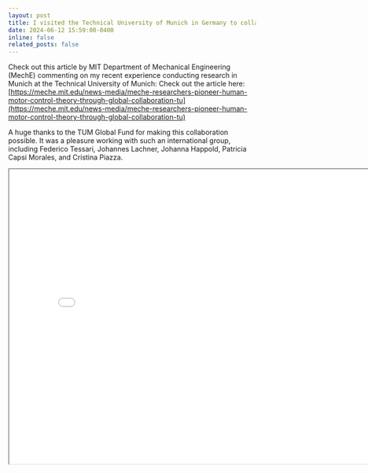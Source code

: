 ```yaml
---
layout: post
title: I visited the Technical University of Munich in Germany to collaborate with the TUM In-Hand Lab!
date: 2024-06-12 15:59:00-0400
inline: false
related_posts: false
---
```


Check out this article by MIT Department of Mechanical Engineering (MechE) commenting on my recent experience conducting research in Munich at the Technical University of Munich: Check out the article here: [https://meche.mit.edu/news-media/meche-researchers-pioneer-human-motor-control-theory-through-global-collaboration-tu](https://meche.mit.edu/news-media/meche-researchers-pioneer-human-motor-control-theory-through-global-collaboration-tu) 

A huge thanks to the TUM Global Fund for making this collaboration possible. It was a pleasure working with such an international group, including Federico Tessari, Johannes Lachner, Johanna Happold, Patricia Capsi Morales, and Cristina Piazza.

<iframe src="../../assets/img/TUMCollaboration.JPG" scrolling="no" style=" width: 800px; height: 600px;  overflow: hidden;" ></iframe>